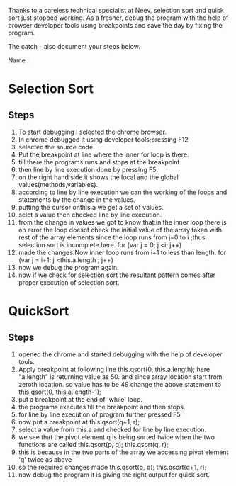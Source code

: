 Thanks to a careless technical specialist at Neev, selection sort and quick sort just stopped working.
As a fresher, debug the program with the help of browser developer tools using breakpoints and save the day by fixing the program.

The catch - also document your steps below. 

Name : 


Selection Sort
==============

## Steps

1. To start debugging I selected the chrome browser.
2. In chrome debugged it using developer tools;pressing F12
3. selected the source code.
4. Put the breakpoint at line where the inner for loop is there.
5. till there the programs runs and stops at the breakpoint.
6. then line by line execution done by pressing F5.
7. on the right hand side it shows the local and the global values(methods,variables).
8. according to line by line execution we can the working of the loops and statements by the change in the values.
9. putting the cursor onthis.a we get a set of values.
10. selct a value then checked line by line execution.
11. from the change in values we got to know that:in the inner loop there is an error the loop doesnt check the initial value of the array taken with rest of the array elements since the loop   runs from j=0 to i ;thus selection sort is incomplete here.
           for (var j = 0; j <i; j++)
12. made the changes.Now inner loop runs from i+1 to less than length.
          for (var j = i+1; j <this.a.length ; j++)
13. now we debug the program again.
14. now if we check for selection sort the resultant pattern comes after proper execution of selection sort.

QuickSort
=========

## Steps

1. opened the chrome and started debugging with the help of developer tools.
2. Apply breakpoint at following line
    this.qsort(0, this.a.length);
here    "a.length" is returning value as 50. and since array location start from zeroth location. so value has to be 49
change the above statement  to
 this.qsort(0, this.a.length-1);
3. put a breakpoint at the end of 'while' loop.
4. the programs executes till the breakpoint and then stops.
5. for line by line execution of program further pressed F5
6. now put a breakpoint at this.qsort(q+1, r);
7. select a value from this.a and  checked for line by line execution.
8. we see that the pivot element q is being sorted twice when the two functions are called
                 this.qsort(p, q);
                 this.qsort(q, r);
9. this is because in the two parts of the array we accessing pivot element 'q' twice as above
10. so the required changes made
               this.qsort(p, q);
               this.qsort(q+1, r);   
11. now debug the program it is giving the right output for quick sort.  
